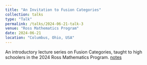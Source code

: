 ```yaml
---
title: "An Invitation to Fusion Categories"
collection: talks
type: "Talk"
permalink: /talks/2024-06-21-talk-3
venue: "Ross Mathematics Program"
date: 2024-06-21
location: "Columbus, Ohio, USA"
---
```


An introductory lecture series on Fusion Categories, taught to high schoolers in the 2024 Ross Mathematics Program. [notes](https://www.overleaf.com/read/jqfkbhbzqddq#496431)

